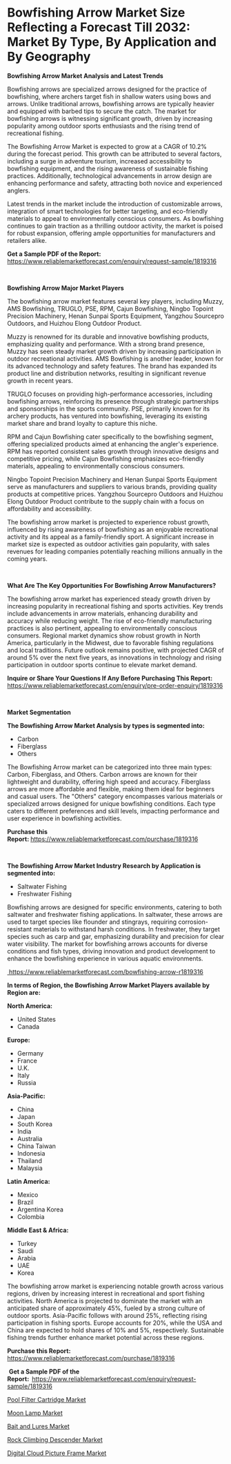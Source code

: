 <p><h1>Bowfishing Arrow Market Size Reflecting a Forecast Till 2032: Market By Type, By Application and By Geography</h1></p><p><strong>Bowfishing Arrow Market Analysis and Latest Trends</strong></p>
<p><p>Bowfishing arrows are specialized arrows designed for the practice of bowfishing, where archers target fish in shallow waters using bows and arrows. Unlike traditional arrows, bowfishing arrows are typically heavier and equipped with barbed tips to secure the catch. The market for bowfishing arrows is witnessing significant growth, driven by increasing popularity among outdoor sports enthusiasts and the rising trend of recreational fishing.</p><p>The Bowfishing Arrow Market is expected to grow at a CAGR of 10.2% during the forecast period. This growth can be attributed to several factors, including a surge in adventure tourism, increased accessibility to bowfishing equipment, and the rising awareness of sustainable fishing practices. Additionally, technological advancements in arrow design are enhancing performance and safety, attracting both novice and experienced anglers.</p><p>Latest trends in the market include the introduction of customizable arrows, integration of smart technologies for better targeting, and eco-friendly materials to appeal to environmentally conscious consumers. As bowfishing continues to gain traction as a thrilling outdoor activity, the market is poised for robust expansion, offering ample opportunities for manufacturers and retailers alike.</p></p>
<p><strong>Get a Sample PDF of the Report:&nbsp;</strong> <a href="https://www.reliablemarketforecast.com/enquiry/request-sample/1819316?utm_campaign=1832&utm_medium=2&utm_source=Github&utm_content=ia&utm_term=04042025&utm_id=bowfishing-arrow">https://www.reliablemarketforecast.com/enquiry/request-sample/1819316</a></p>
<p>&nbsp;</p>
<p><strong>Bowfishing Arrow Major Market Players</strong></p>
<p><p>The bowfishing arrow market features several key players, including Muzzy, AMS Bowfishing, TRUGLO, PSE, RPM, Cajun Bowfishing, Ningbo Topoint Precision Machinery, Henan Sunpai Sports Equipment, Yangzhou Sourcepro Outdoors, and Huizhou Elong Outdoor Product. </p><p>Muzzy is renowned for its durable and innovative bowfishing products, emphasizing quality and performance. With a strong brand presence, Muzzy has seen steady market growth driven by increasing participation in outdoor recreational activities. AMS Bowfishing is another leader, known for its advanced technology and safety features. The brand has expanded its product line and distribution networks, resulting in significant revenue growth in recent years.</p><p>TRUGLO focuses on providing high-performance accessories, including bowfishing arrows, reinforcing its presence through strategic partnerships and sponsorships in the sports community. PSE, primarily known for its archery products, has ventured into bowfishing, leveraging its existing market share and brand loyalty to capture this niche.</p><p>RPM and Cajun Bowfishing cater specifically to the bowfishing segment, offering specialized products aimed at enhancing the angler's experience. RPM has reported consistent sales growth through innovative designs and competitive pricing, while Cajun Bowfishing emphasizes eco-friendly materials, appealing to environmentally conscious consumers.</p><p>Ningbo Topoint Precision Machinery and Henan Sunpai Sports Equipment serve as manufacturers and suppliers to various brands, providing quality products at competitive prices. Yangzhou Sourcepro Outdoors and Huizhou Elong Outdoor Product contribute to the supply chain with a focus on affordability and accessibility.</p><p>The bowfishing arrow market is projected to experience robust growth, influenced by rising awareness of bowfishing as an enjoyable recreational activity and its appeal as a family-friendly sport. A significant increase in market size is expected as outdoor activities gain popularity, with sales revenues for leading companies potentially reaching millions annually in the coming years.</p></p>
<p>&nbsp;</p>
<p><strong>What Are The Key Opportunities For Bowfishing Arrow Manufacturers?</strong></p>
<p><p>The bowfishing arrow market has experienced steady growth driven by increasing popularity in recreational fishing and sports activities. Key trends include advancements in arrow materials, enhancing durability and accuracy while reducing weight. The rise of eco-friendly manufacturing practices is also pertinent, appealing to environmentally conscious consumers. Regional market dynamics show robust growth in North America, particularly in the Midwest, due to favorable fishing regulations and local traditions. Future outlook remains positive, with projected CAGR of around 5% over the next five years, as innovations in technology and rising participation in outdoor sports continue to elevate market demand.</p></p>
<p><strong>Inquire or Share Your Questions If Any Before Purchasing This Report:</strong> <a href="https://www.reliablemarketforecast.com/enquiry/pre-order-enquiry/1819316?utm_campaign=1832&utm_medium=2&utm_source=Github&utm_content=ia&utm_term=04042025&utm_id=bowfishing-arrow">https://www.reliablemarketforecast.com/enquiry/pre-order-enquiry/1819316</a></p>
<p>&nbsp;</p>
<p><strong>Market Segmentation</strong></p>
<p><strong>The Bowfishing Arrow Market Analysis by types is segmented into:</strong></p>
<p><ul><li>Carbon</li><li>Fiberglass</li><li>Others</li></ul></p>
<p><p>The Bowfishing Arrow market can be categorized into three main types: Carbon, Fiberglass, and Others. Carbon arrows are known for their lightweight and durability, offering high speed and accuracy. Fiberglass arrows are more affordable and flexible, making them ideal for beginners and casual users. The "Others" category encompasses various materials or specialized arrows designed for unique bowfishing conditions. Each type caters to different preferences and skill levels, impacting performance and user experience in bowfishing activities.</p></p>
<p><strong>Purchase this Report:&nbsp;</strong><a href="https://www.reliablemarketforecast.com/purchase/1819316?utm_campaign=1832&utm_medium=2&utm_source=Github&utm_content=ia&utm_term=04042025&utm_id=bowfishing-arrow">https://www.reliablemarketforecast.com/purchase/1819316</a></p>
<p>&nbsp;</p>
<p><strong>The Bowfishing Arrow Market Industry Research by Application is segmented into:</strong></p>
<p><ul><li>Saltwater Fishing</li><li>Freshwater Fishing</li></ul></p>
<p><p>Bowfishing arrows are designed for specific environments, catering to both saltwater and freshwater fishing applications. In saltwater, these arrows are used to target species like flounder and stingrays, requiring corrosion-resistant materials to withstand harsh conditions. In freshwater, they target species such as carp and gar, emphasizing durability and precision for clear water visibility. The market for bowfishing arrows accounts for diverse conditions and fish types, driving innovation and product development to enhance the bowfishing experience in various aquatic environments.</p></p>
<p><a href="https://www.reliablemarketforecast.com/bowfishing-arrow-r1819316?utm_campaign=1832&utm_medium=2&utm_source=Github&utm_content=ia&utm_term=04042025&utm_id=bowfishing-arrow">&nbsp;https://www.reliablemarketforecast.com/bowfishing-arrow-r1819316</a></p>
<p><strong>In terms of Region, the Bowfishing Arrow Market Players available by Region are:</strong></p>
<p>
    <p> <strong> North America: </strong>
        <ul>
            <li>United States</li>
            <li>Canada</li>
        </ul>
        </p> 
    <p> <strong> Europe: </strong>
        <ul>
            <li>Germany</li>
            <li>France</li>
            <li>U.K.</li>
            <li>Italy</li>
            <li>Russia</li>
        </ul>
        </p> 
    <p> <strong> Asia-Pacific: </strong>
        <ul>
            <li>China</li>
            <li>Japan</li>
            <li>South Korea</li>
            <li>India</li>
            <li>Australia</li>
            <li>China Taiwan</li>
            <li>Indonesia</li>
            <li>Thailand</li>
            <li>Malaysia</li>
        </ul>
        </p> 
    <p> <strong> Latin America: </strong>
        <ul>
            <li>Mexico</li>
            <li>Brazil</li>
            <li>Argentina Korea</li>
            <li>Colombia</li>
        </ul>
        </p> 
    <p> <strong> Middle East & Africa: </strong>
        <ul>
            <li>Turkey</li>
            <li>Saudi</li>
            <li>Arabia</li>
            <li>UAE</li>
            <li>Korea</li>
        </ul>
    </p>
    </p>
<p><p>The bowfishing arrow market is experiencing notable growth across various regions, driven by increasing interest in recreational and sport fishing activities. North America is projected to dominate the market with an anticipated share of approximately 45%, fueled by a strong culture of outdoor sports. Asia-Pacific follows with around 25%, reflecting rising participation in fishing sports. Europe accounts for 20%, while the USA and China are expected to hold shares of 10% and 5%, respectively. Sustainable fishing trends further enhance market potential across these regions.</p></p>
<p><strong>Purchase this Report: </strong><a href="https://www.reliablemarketforecast.com/purchase/1819316?utm_campaign=1832&utm_medium=2&utm_source=Github&utm_content=ia&utm_term=04042025&utm_id=bowfishing-arrow">https://www.reliablemarketforecast.com/purchase/1819316</a></p>
<p>&nbsp;<strong>Get a Sample PDF of the Report:&nbsp;&nbsp;</strong><a href="https://www.reliablemarketforecast.com/enquiry/request-sample/1819316?utm_campaign=1832&utm_medium=2&utm_source=Github&utm_content=ia&utm_term=04042025&utm_id=bowfishing-arrow">https://www.reliablemarketforecast.com/enquiry/request-sample/1819316</a></p>
<p><strong></strong></p>
<p><p><a href="https://github.com/indrystar/Market-Research-Report-List-5/blob/main/pool-filter-cartridge-market.md?utm_campaign=1832&utm_medium=2&utm_source=Github&utm_content=ia&utm_term=04042025&utm_id=bowfishing-arrow">Pool Filter Cartridge Market</a></p><p><a href="https://github.com/nsmifidget3/Market-Research-Report-List-1/blob/main/moon-lamp-market.md?utm_campaign=1832&utm_medium=2&utm_source=Github&utm_content=ia&utm_term=04042025&utm_id=bowfishing-arrow">Moon Lamp Market</a></p><p><a href="https://github.com/AKSHATREPORTPRIME/Market-Research-Report-List-7/blob/main/bait-and-lures-market.md?utm_campaign=1832&utm_medium=2&utm_source=Github&utm_content=ia&utm_term=04042025&utm_id=bowfishing-arrow">Bait and Lures Market</a></p><p><a href="https://github.com/fabrehugessf/Market-Research-Report-List-1/blob/main/rock-climbing-descender-market.md?utm_campaign=1832&utm_medium=2&utm_source=Github&utm_content=ia&utm_term=04042025&utm_id=bowfishing-arrow">Rock Climbing Descender Market</a></p><p><a href="https://github.com/bozzoquishmd/Market-Research-Report-List-1/blob/main/digital-cloud-picture-frame-market.md?utm_campaign=1832&utm_medium=2&utm_source=Github&utm_content=ia&utm_term=04042025&utm_id=bowfishing-arrow">Digital Cloud Picture Frame Market</a></p></p>